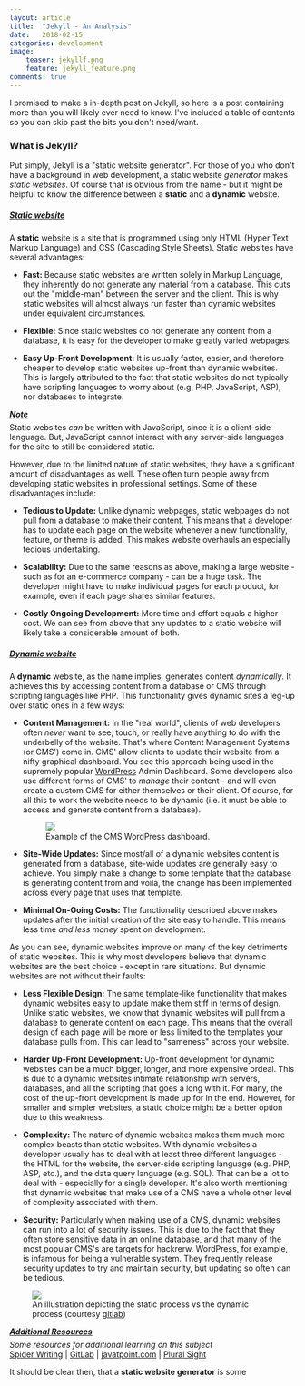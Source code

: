 ```yaml
---
layout: article
title:  "Jekyll - An Analysis"
date:   2018-02-15
categories: development
image:
    teaser: jekyllf.png
    feature: jekyll_feature.png
comments: true
---
```


I promised to make a in-depth post on Jekyll, so here is a post containing more than you will likely ever need to know. I've included a table of contents so you can skip past the bits you don't need/want.

### What is Jekyll?

Put simply, Jekyll is a "static website generator". For those of you who don't have a background in web development, a static website *generator* makes *static websites*. Of course that is obvious from the name - but it might be helpful to know the difference between a **static** and a **dynamic** website.

##### <u>Static website</u>

A **static** website is a site that is programmed using only HTML (Hyper Text Markup Language) and CSS (Cascading Style Sheets). Static websites have several advantages:

- **Fast:** Because static websites are written solely in Markup Language, they inherently do not generate any material from a database. This cuts out the "middle-man" between the server and the client. This is why static websites will almost always run faster than dynamic websites under equivalent circumstances.

- **Flexible:** Since static websites do not generate any content from a database, it is easy for the developer to make greatly varied webpages.

- **Easy Up-Front Development:** It is usually faster, easier, and therefore cheaper to develop static websites up-front than dynamic websites. This is largely attributed to the fact that static websites do not typically have scripting languages to worry about (e.g. PHP, JavaScript, ASP), nor databases to integrate.

<div class="notice-warning">
<b><u><h5 style="margin: 0px; margin-bottom: 6px; text-decoration: underline">Note</h5></u></b>
<p style="margin: 0px">Static websites <i>can</i> be written with JavaScript, since it is a client-side language. But, JavaScript cannot interact with any server-side languages for the site to still be considered static.</p>
</div>

However, due to the limited nature of static websites, they have a significant amount of disadvantages as well. These often turn people away from developing static websites in professional settings. Some of these disadvantages include:

- **Tedious to Update:** Unlike dynamic webpages, static webpages do not pull from a database to make their content. This means that a developer has to update each page on the website whenever a new functionality, feature, or theme is added. This makes website overhauls an especially tedious undertaking.

- **Scalability:** Due to the same reasons as above, making a large website - such as for an e-commerce company - can be a huge task. The developer might have to make individual pages for each product, for example, even if each page shares similar features.

- **Costly Ongoing Development:** More time and effort equals a higher cost. We can see from above that any updates to a static website will likely take a considerable amount of both.

##### <u>Dynamic website</u>

A **dynamic** website, as the name implies, generates content *dynamically*. It achieves this by accessing content from a database or CMS through scripting languages like PHP. This functionality gives dynamic sites a leg-up over static ones in a few ways:

- **Content Management:** In the "real world", clients of web developers often *never* want to see, touch, or really have anything to do with the underbelly of the website. That's where Content Management Systems (or CMS') come in. CMS' allow clients to update their website from a nifty graphical dashboard. You see this approach being used in the supremely popular [WordPress](https://wordpress.com/) Admin Dashboard. Some developers also use different forms of CMS' to *manage* their content - and will even create a custom CMS for either themselves or their client. Of course, for all this to work the website needs to be dynamic (i.e. it must be able to access and generate content from a database).

  <figure>
      <img src="{{site.baseurl}}/images/jekyllimg.png " />
      <figcaption>Example of the CMS WordPress dashboard.</figcaption>
  </figure>

- **Site-Wide Updates:** Since most/all of a dynamic websites content is generated from a database, site-wide updates are generally easy to achieve. You simply make a change to some template that the database is generating content from and voila, the change has been implemented across every page that uses that template.

- **Minimal On-Going Costs:** The functionality described above makes updates after the initial creation of the site easy to handle. This means less time *and less money* spent on development.

As you can see, dynamic websites improve on many of the key detriments of static websites. This is why most developers believe that dynamic websites are the best choice -  except in rare situations. But dynamic websites are not without their faults:

- **Less Flexible Design:** The same template-like functionality that makes dynamic websites easy to update make them stiff in terms of design. Unlike static websites, we know that dynamic websites will pull from a database to generate content on each page. This means that the overall design of each page will be more or less limited to the templates your database pulls from. This can lead to "sameness" across your website.

- **Harder Up-Front Development:** Up-front development for dynamic websites can be a much bigger, longer, and more expensive ordeal. This is due to a dynamic websites intimate relationship with servers, databases, and all the scripting that goes a long with it. For many, the cost of the up-front development is made up for in the end. However, for smaller and simpler websites, a static choice might be a better option due to this weakness.

- **Complexity:** The nature of dynamic websites makes them much more complex beasts than static websites. With dynamic websites a developer usually has to deal with at least three different languages - the HTML for the website, the server-side scripting language (e.g. PHP, ASP, etc.), and the data query language (e.g. SQL). That can be a lot to deal with - especially for a single developer. It's also worth mentioning that dynamic websites that make use of a CMS have a whole other level of complexity associated with them.

- **Security:** Particularly when making use of a CMS, dynamic websites can run into a lot of security issues. This is due to the fact that  they often store sensitive data in an online database, and that many of the most popular CMS's are targets for hackrerw. WordPress, for example, is infamous for being a vulnerable system. They frequently release security updates to try and maintain security, but updating so often can be tedious. 

<figure>
    <img style = "max-height: 400px" src="{{site.baseurl}}/images/dynvsstat.png " />
    <figcaption>An illustration depicting the static process vs the dynamic process (courtesy <a href="https://about.gitlab.com/2016/06/03/ssg-overview-gitlab-pages-part-1-dynamic-x-static/">gitlab</a>)</figcaption>
</figure>

<div class="notice-info">
  <b><u><h5 style="margin: 0px; margin-bottom: 6px; text-decoration: underline">Additional Resources</h5></u></b>
  <p style="margin: 0px"><i>Some resources for additional learning on this subject</i></p>
  <p style="margin: 0px">
    <a href="http://www.spiderwriting.co.uk/static-dynamic.php" >Spider Writing</a> |
    <a href="https://about.gitlab.com/2016/06/03/ssg-overview-gitlab-pages-part-1-dynamic-x-static/">GitLab</a> |
    <a href="https://www.javatpoint.com/website-static-vs-dynamic">javatpoint.com</a> |
    <a href="https://www.pluralsight.com/blog/creative-professional/static-dynamic-websites-theres-difference">Plural Sight</a>
  </p>
</div>

It should be clear then, that a **static website generator** is some
